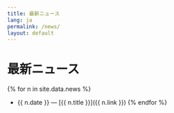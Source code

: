 ```yaml
---
title: 最新ニュース
lang: ja
permalink: /news/
layout: default
---
```

# 最新ニュース

{% for n in site.data.news %}
- {{ n.date }} — [{{ n.title }}]({{ n.link }})
{% endfor %}
